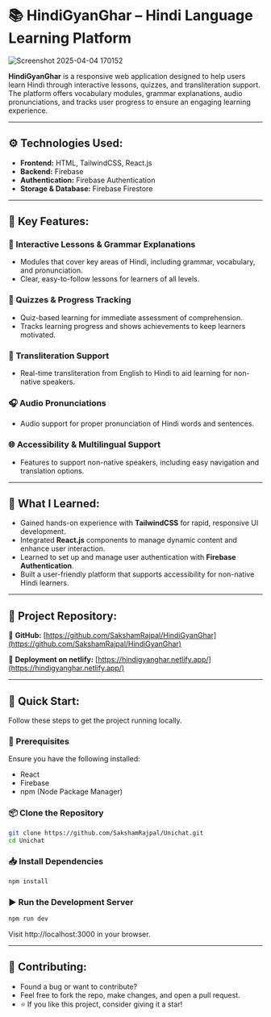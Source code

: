 # 📚 HindiGyanGhar – Hindi Language Learning Platform
![Screenshot 2025-04-04 170152](https://github.com/user-attachments/assets/8e475562-c542-4d5e-bd80-b927ee609544)

**HindiGyanGhar** is a responsive web application designed to help users learn Hindi through interactive lessons, quizzes, and transliteration support. The platform offers vocabulary modules, grammar explanations, audio pronunciations, and tracks user progress to ensure an engaging learning experience.

---

## ⚙️ Technologies Used:

- **Frontend:** HTML, TailwindCSS, React.js
- **Backend:** Firebase
- **Authentication:** Firebase Authentication
- **Storage & Database:** Firebase Firestore

---

## 📑 Key Features:

### 📝 Interactive Lessons & Grammar Explanations
- Modules that cover key areas of Hindi, including grammar, vocabulary, and pronunciation.
- Clear, easy-to-follow lessons for learners of all levels.

### 🎯 Quizzes & Progress Tracking
- Quiz-based learning for immediate assessment of comprehension.
- Tracks learning progress and shows achievements to keep learners motivated.

### 🔄 Transliteration Support
- Real-time transliteration from English to Hindi to aid learning for non-native speakers.

### 🎧 Audio Pronunciations
- Audio support for proper pronunciation of Hindi words and sentences.

### 🌐 Accessibility & Multilingual Support
- Features to support non-native speakers, including easy navigation and translation options.

---

## 🧠 What I Learned:

- Gained hands-on experience with **TailwindCSS** for rapid, responsive UI development.
- Integrated **React.js** components to manage dynamic content and enhance user interaction.
- Learned to set up and manage user authentication with **Firebase Authentication**.
- Built a user-friendly platform that supports accessibility for non-native Hindi learners.

---

## 🔗 Project Repository:

📁 **GitHub:** [https://github.com/SakshamRajpal/HindiGyanGhar](https://github.com/SakshamRajpal/HindiGyanGhar)

🚧 **Deployment on netlify:** [https://hindigyanghar.netlify.app/](https://hindigyanghar.netlify.app/)

---

## 🤸 Quick Start:

Follow these steps to get the project running locally.

### 🔧 Prerequisites

Ensure you have the following installed:
- React
- Firebase
- npm (Node Package Manager)

### 📦 Clone the Repository
```bash
git clone https://github.com/SakshamRajpal/Unichat.git
cd Unichat
```

### 📥 Install Dependencies
```bash
npm install
```

###  ▶️ Run the Development Server
```bash
npm run dev
```
Visit http://localhost:3000 in your browser.

---

## 🤝 Contributing:

- Found a bug or want to contribute?
- Feel free to fork the repo, make changes, and open a pull request.
- ⭐ If you like this project, consider giving it a star!


